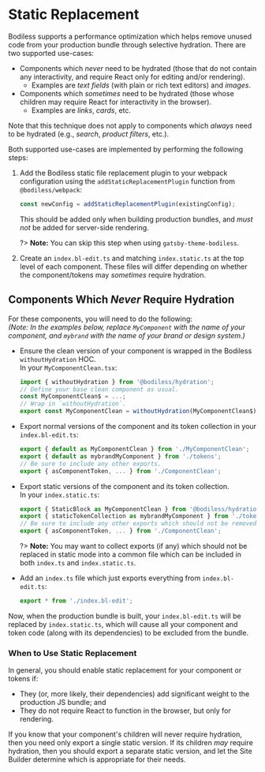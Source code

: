 # Static Replacement

Bodiless supports a performance optimization which helps remove unused code from your production
bundle through selective hydration. There are two supported use-cases:

- Components which _never_ need to be hydrated (those that do not contain any interactivity, and
  require React only for editing and/or rendering).
  - Examples are _text fields_ (with plain or rich text editors) and _images_.
- Components which _sometimes_ need to be hydrated (those whose children may
  require React for interactivity in the browser).
  - Examples are _links_, _cards_, etc.

Note that this technique does not apply to components which _always_ need to be hydrated (e.g.,
_search_, _product filters_, etc.).

Both supported use-cases are implemented by performing the following steps:

01. Add the Bodiless static file replacement plugin to your webpack configuration using the
    `addStaticReplacementPlugin` function from `@bodiless/webpack`:

    ```js
    const newConfig = addStaticReplacementPlugin(existingConfig);
    ```

    This should be added only when building production bundles, and _must not_ be added for
    server-side rendering.

    ?> **Note:** You can skip this step when using `gatsby-theme-bodiless`.

01. Create an `index.bl-edit.ts` and matching `index.static.ts` at the top level of each component.
    These files will differ depending on whether the component/tokens may _sometimes_ require
    hydration.

## Components Which _Never_ Require Hydration

For these components, you will need to do the following:  
_(Note: In the examples below, replace `MyComponent` with the name of your component, and `mybrand`
with the name of your brand or design system.)_

- Ensure the clean version of your component is wrapped in the Bodiless `withoutHydration` HOC.  
  In your `MyComponentClean.tsx`:

  ```js
  import { withoutHydration } from '@bodiless/hydration';
  // Define your base clean component as usual.
  const MyComponentClean$ = ...;
  // Wrap in `withoutHydration`.
  export const MyComponentClean = withoutHydration(MyComponentClean$);
  ```

- Export normal versions of the component and its token collection in your `index.bl-edit.ts`:

  ```js
  export { default as MyComponentClean } from './MyComponentClean';
  export { default as mybrandMyComponent } from './tokens';
  // Be sure to include any other exports.
  export { asComponentToken, ... } from './ComponentClean';
  ```

- Export static versions of the component and its token collection.  
  In your `index.static.ts`:

  ```js
  export { StaticBlock as MyComponentClean } from '@bodiless/hydration';
  export { staticTokenCollection as mybrandMyComponent } from './tokens';
  // Be sure to include any other exports which should not be removed in static mode.
  export { asComponentToken, ... } from './ComponentClean';
  ```

  ?> **Note:** You may want to collect exports (if any) which should not be replaced in static mode
  into a common file which can be included in both `index.ts` and `index.static.ts`.

- Add an `index.ts` file which just exports everything from `index.bl-edit.ts`:

  ```js
  export * from './index.bl-edit';
  ```

Now, when the production bundle is built, your `index.bl-edit.ts` will be replaced by
`index.static.ts`, which will cause all your component and token code (along with its dependencies)
to be excluded from the bundle.

### When to Use Static Replacement

In general, you should enable static replacement for your component or tokens if:

- They (or, more likely, their dependencies) add significant weight to the production JS bundle; and
- They do not require React to function in the browser, but only for rendering.

If you know that your component's children will never require hydration, then you need only export a
single static version. If its children _may_ require hydration, then you should export a separate
static version, and let the Site Builder determine which is appropriate for their needs.
